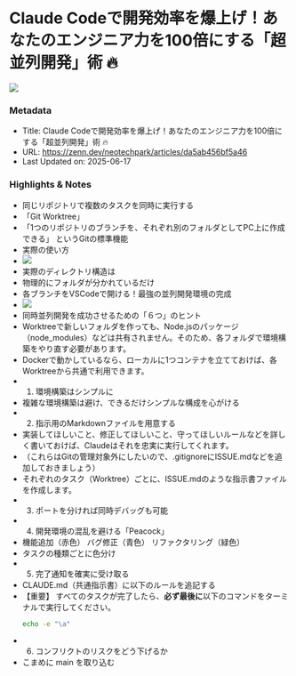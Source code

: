 # Claude Codeで開発効率を爆上げ！あなたのエンジニア力を100倍にする「超並列開発」術 🔥

![](https://res.cloudinary.com/zenn/image/upload/s--uFMv5v-H--/c_fit%2Cg_north_west%2Cl_text:notosansjp-medium.otf_55:Claude%2520Code%25E3%2581%25A7%25E9%2596%258B%25E7%2599%25BA%25E5%258A%25B9%25E7%258E%2587%25E3%2582%2592%25E7%2588%2586%25E4%25B8%258A%25E3%2581%2592%25EF%25BC%2581%25E3%2581%2582%25E3%2581%25AA%25E3%2581%259F%25E3%2581%25AE%25E3%2582%25A8%25E3%2583%25B3%25E3%2582%25B8%25E3%2583%258B%25E3%2582%25A2%25E5%258A%259B%25E3%2582%2592100%25E5%2580%258D%25E3%2581%25AB%25E3%2581%2599%25E3%2582%258B%25E3%2580%258C%25E8%25B6%2585%25E4%25B8%25A6%25E5%2588%2597%25E9%2596%258B%25E7%2599%25BA%25E3%2580%258D%25E8%25A1%2593%2520%2520%2Cw_1010%2Cx_90%2Cy_100/g_south_west%2Cl_text:notosansjp-medium.otf_37:NeoTechPark%2Cx_203%2Cy_121/g_south_west%2Ch_90%2Cl_fetch:aHR0cHM6Ly9zdG9yYWdlLmdvb2dsZWFwaXMuY29tL3plbm4tdXNlci11cGxvYWQvYXZhdGFyLzMwODIzODBlOWEuanBlZw==%2Cr_max%2Cw_90%2Cx_87%2Cy_95/v1627283836/default/og-base-w1200-v2.png)

### Metadata

- Title: Claude Codeで開発効率を爆上げ！あなたのエンジニア力を100倍にする「超並列開発」術 🔥
- URL: https://zenn.dev/neotechpark/articles/da5ab456bf5a46
- Last Updated on: 2025-06-17



### Highlights & Notes

- 同じリポジトリで複数のタスクを同時に実行する
- 「Git Worktree」
- 「1つのリポジトリのブランチを、それぞれ別のフォルダとしてPC上に作成できる」 というGitの標準機能
- 実際の使い方
- ![](https://storage.googleapis.com/zenn-user-upload/37fe74f42690-20250611.png)
- 実際のディレクトリ構造は
- 物理的にフォルダが分かれているだけ
- 各ブランチをVSCodeで開ける！最強の並列開発環境の完成
- ![](https://storage.googleapis.com/zenn-user-upload/8b6a1def5462-20250611.png)
- 同時並列開発を成功させるための「６つ」のヒント
- Worktreeで新しいフォルダを作っても、Node.jsのパッケージ（node_modules）などは共有されません。そのため、各フォルダで環境構築をやり直す必要があります。
- Dockerで動かしているなら、ローカルに1つコンテナを立てておけば、各Worktreeから共通で利用できます。
- 1. 環境構築はシンプルに
- 複雑な環境構築は避け、できるだけシンプルな構成を心がける
- 2. 指示用のMarkdownファイルを用意する
- 実装してほしいこと、修正してほしいこと、守ってほしいルールなどを詳しく書いておけば、Claudeはそれを忠実に実行してくれます。
- （これらはGitの管理対象外にしたいので、.gitignoreにISSUE.mdなどを追加しておきましょう）
- それぞれのタスク（Worktree）ごとに、ISSUE.mdのような指示書ファイルを作成します。
- 3. ポートを分ければ同時デバッグも可能
- 4. 開発環境の混乱を避ける「Peacock」
- 機能追加（赤色）
	バグ修正（青色）
	リファクタリング（緑色）
- タスクの種類ごとに色分け
- 5. 完了通知を確実に受け取る
- CLAUDE.md（共通指示書）に以下のルールを追記する
- 【重要】
	すべてのタスクが完了したら、**必ず最後に**以下のコマンドをターミナルで実行してください。
	```bash
	echo -e "\a"
	```
- 6. コンフリクトのリスクをどう下げるか
- こまめに main を取り込む
